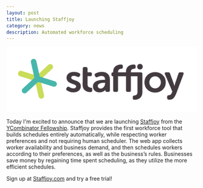 ```yaml
---
layout: post
title: Launching Staffjoy
category: news
description: Automated workforce scheduling
---
```


<a href="https://www.staffjoy.com"><img src="/images/staffjoy600.png" alt="Staffjoy" class="staffjoy-logo"/></a>

Today I'm excited to announce that we are launching [Staffjoy](https://www.staffjoy.com) from the [YCombinator Fellowship](http://fellowship.ycombinator.com). Staffjoy provides the first workforce tool that builds schedules entirely automatically, while respecting worker preferences and not requiring human scheduler. The web app collects worker availability and business demand, and then schedules workers according to their preferences, as well as the business’s rules. Businesses save money by regaining time spent scheduling, as they utilize the more efficient schedules.

Sign up at [Staffjoy.com](https://www.staffjoy.com) and try a free trial!
